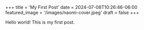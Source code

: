 +++
title = 'My First Post'
date = 2024-07-08T10:26:46-06:00
featured_image = '/images/naomi-cover.jpeg'
draft = false
+++

Hello world! This is my first post.
